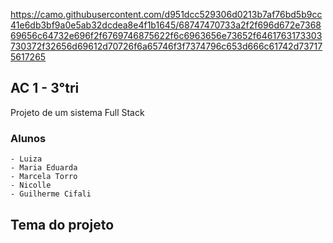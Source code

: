 https://camo.githubusercontent.com/d951dcc529306d0213b7af76bd5b9cc41e6db3bf9a0e5ab32dcdea8e4f1b1645/68747470733a2f2f696d672e736869656c64732e696f2f6769746875622f6c6963656e73652f6461763173303730372f32656d69612d70726f6a65746f3f7374796c653d666c61742d737175617265

## AC 1 - 3°tri
Projeto de um sistema Full Stack


### Alunos
```
- Luiza 
- Maria Eduarda 
- Marcela Torro
- Nicolle 
- Guilherme Cifali
```

## Tema do projeto 
